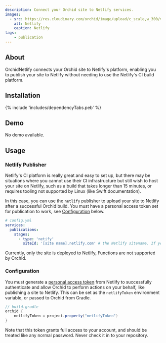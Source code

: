```yaml
---
description: Connect your Orchid site to Netlify services.
images:
  - src: https://res.cloudinary.com/orchid/image/upload/c_scale,w_300/v1558903553/plugins/netlify.png
    alt: Netlify
    caption: Netlify
tags:
    - publication
---
```


## About

OrchidNetlify connects your Orchid site to Netlify's platform, enabling you to publish your site to Netlify without 
needing to use the Netlify's CI build platform.

## Installation

{% include 'includes/dependencyTabs.peb' %} 

## Demo

No demo available.

## Usage

### Netlify Publisher

Netlify's CI platform is really great and easy to set up, but there may be situations where you cannot use their CI
infrastructure but still wish to host your site on Netlify, such as a build that takes longer than 15 minutes, or 
requires tooling not supported by Linux (like Swift documentation).

In this case, you can use the `netlify` publisher to upload your site to Netlify after a successful Orchid build. You 
must have a personal access token set for publication to work, see [Configuration](#configuration) below.

```yaml
# config.yml
services:
  publications:
    stages:
      - type: 'netify'
        siteId: '[site name].netlify.com' # the Netlify sitename. If your site base URL is a Netlify URL, this is optional
```

Currently, only the site is deployed to Netlify, Functions are not supported by Orchid.

### Configuration

You must generate a
[personal access token](https://www.netlify.com/docs/cli/#obtain-a-token-in-the-netlify-ui) from Netlify to successfully 
authenticate and allow Orchid to perform actions on your behalf, like publishing a site to Netlify. This can be set as 
the `netlifyToken` environment variable, or passed to Orchid from Gradle.

```groovy
// build.gradle
orchid {
    netlifyToken = project.property("netlifyToken")
}
```

Note that this token grants full access to your account, and should be treated like any normal password. Never check it 
in to your repository.
